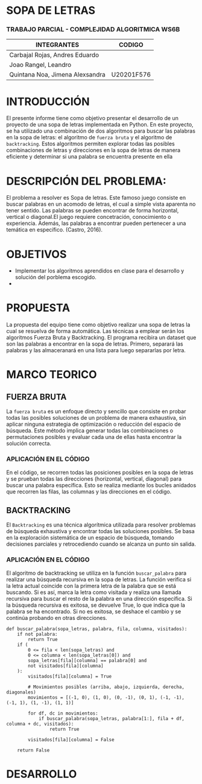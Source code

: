 # SOPA DE LETRAS
### TRABAJO PARCIAL - COMPLEJIDAD ALGORITMICA WS6B

INTEGRANTES | CODIGO| 
-|-|
Carbajal Rojas, Andres Eduardo|   
Joao Rangel, Leandro| | 
Quintana Noa, Jimena Alexsandra|U20201F576|

# INTRODUCCIÓN 
El presente informe tiene como objetivo presentar el desarrollo de un proyecto de una sopa de letras implementada en Python.
En este proyecto, se ha utilizado una combinación de dos algoritmos para buscar las palabras en la sopa de letras: el algoritmo de `fuerza bruta` y el algoritmo de `backtracking`. Estos algoritmos permiten explorar todas las posibles combinaciones de letras y direcciones en la sopa de letras de manera eficiente y determinar si una palabra se encuentra presente en ella

# DESCRIPCIÓN DEL PROBLEMA:

El problema a resolver es Sopa de letras. Este famoso juego consiste en buscar palabras en un acomodo de letras, el cual a simple vista aparenta no tener sentido. Las palabras se pueden encontrar de forma horizontal, vertical o diagonal.El juego requiere concetración, conocimiento o experiencia. Además, las palabras a encontrar pueden pertenecer a una temática en específico. (Castro, 2016). 

# OBJETIVOS

- Implementar los algoritmos aprendidos en clase para el desarrollo y solución del porblema escogido.
- 

# PROPUESTA

La propuesta del equipo tiene como objetivo realizar una sopa de letras la cual se resuelva de forma automática. Las técnicas a emplear serán los algoritmos Fuerza Bruta y Backtracking.
El programa recibira un dataset que son las palabras a encontrar en la sopa de letras. Primero, separará las palabras y las almaceranará en una lista para luego separarlas por letra.

# MARCO TEORICO 

## FUERZA BRUTA
La `fuerza bruta` es un enfoque directo y sencillo que consiste en probar todas las posibles soluciones de un problema de manera exhaustiva, sin aplicar ninguna estrategia de optimización o reducción del espacio de búsqueda. Este método implica generar todas las combinaciones o permutaciones posibles y evaluar cada una de ellas hasta encontrar la solución correcta.

### APLICACIÓN EN EL CÓDIGO
En el código, se recorren todas las posiciones posibles en la sopa de letras y se prueban todas las direcciones (horizontal, vertical, diagonal) para buscar una palabra específica. Esto se realiza mediante los bucles anidados que recorren las filas, las columnas y las direcciones en el código.



## BACKTRACKING
El `Backtracking` es una técnica algorítmica utilizada para resolver problemas de búsqueda exhaustiva y encontrar todas las soluciones posibles. Se basa en la exploración sistemática de un espacio de búsqueda, tomando decisiones parciales y retrocediendo cuando se alcanza un punto sin salida.

### APLICACIÓN EN EL CÓDIGO
El algoritmo de backtracking se utiliza en la función `buscar_palabra` para realizar una búsqueda recursiva en la sopa de letras. La función verifica si la letra actual coincide con la primera letra de la palabra que se está buscando. Si es así, marca la letra como visitada y realiza una llamada recursiva para buscar el resto de la palabra en una dirección específica. Si la búsqueda recursiva es exitosa, se devuelve True, lo que indica que la palabra se ha encontrado. Si no es exitosa, se deshace el cambio y se continúa probando en otras direcciones.

    def buscar_palabra(sopa_letras, palabra, fila, columna, visitados):
        if not palabra:
            return True
        if (
            0 <= fila < len(sopa_letras) and
            0 <= columna < len(sopa_letras[0]) and
            sopa_letras[fila][columna] == palabra[0] and
            not visitados[fila][columna]
        ):
            visitados[fila][columna] = True

            # Movimientos posibles (arriba, abajo, izquierda, derecha, diagonales)
            movimientos = [(-1, 0), (1, 0), (0, -1), (0, 1), (-1, -1), (-1, 1), (1, -1), (1, 1)]

            for df, dc in movimientos:
                if buscar_palabra(sopa_letras, palabra[1:], fila + df, columna + dc, visitados):
                    return True

            visitados[fila][columna] = False

        return False

# DESARROLLO
